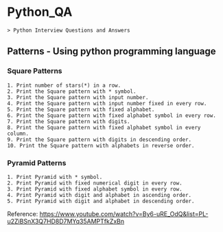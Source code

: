 # Python_QA
	> Python Interview Questions and Answers

## Patterns - Using python programming language
### Square Patterns
	1. Print number of stars(*) in a row.
	2. Print the Square pattern with * symbol.
	3. Print the Square pattern with input number.
	4. Print the Square pattern with input number fixed in every row.
	5. Print the Square pattern with fixed alphabet.
	6. Print the Square pattern with fixed alphabet symbol in every row. 
	7. Print the Square pattern with digits.
	8. Print the Square pattern with fixed alphabet symbol in every column.
	9. Print the Square pattern with digits in descending order. 
	10. Print the Square pattern with alphabets in reverse order. 

### Pyramid Patterns
	1. Print Pyramid with * symbol.
	2. Print Pyramid with fixed numerical digit in every row.
	3. Print Pyramid with fixed alphabet symbol in every row.
	4. Print Pyramid with digit and alphabet in ascending order.
	5. Print Pyramid with digit and alphabet in descending order.

Reference:
https://www.youtube.com/watch?v=By6-uRE_OdQ&list=PL-u2ZiBSnX3Q7HD8D7MYq35AMPTfkZxBn


